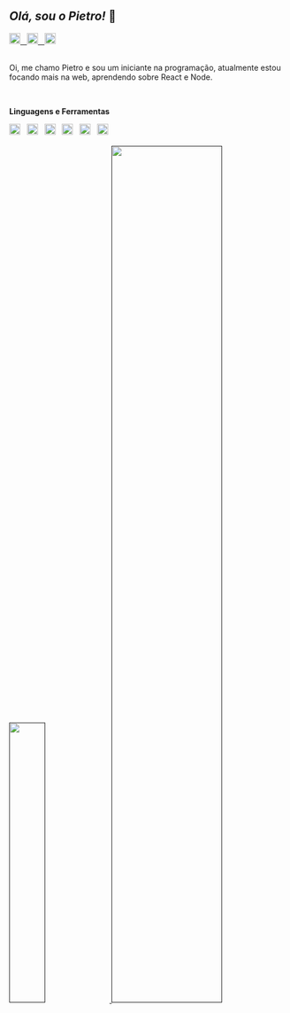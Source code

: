 ## *Olá, sou o Pietro!* 🤙

<div>
<a href="https://www.linkedin.com/in/pietro-ricardo-crestani-b1515b21b/">
    <img src="https://cdn.freebiesupply.com/logos/large/2x/linkedin-icon-logo-png-transparent.png" width="20px">
    &nbsp;
</a>
<a href="https://discord.com/users/391742355537133578">
    <img src="https://external-content.duckduckgo.com/iu/?u=https%3A%2F%2Fmaxcdn.icons8.com%2FShare%2Ficon%2FLogos%2Fdiscord_logo1600.png&f=1&nofb=1" width="20px">&nbsp;&nbsp;
</a>
<a href="https://twitter.com/Xar0P">
    <img src="https://external-content.duckduckgo.com/iu/?u=https%3A%2F%2Fwebstockreview.net%2Fimages%2Ftwitter-icons-png-transparent-1.png&f=1&nofb=1" width="20px">
</a>
</div>

<div><br></div>

<div>
<p>Oi, me chamo Pietro e sou um iniciante na programação, atualmente estou focando mais na web, aprendendo sobre React e Node.</p>
</div>

<div><br></div>

<div>
<p><b>Linguagens e Ferramentas</b></p>
<div>
    <img src="https://external-content.duckduckgo.com/iu/?u=https%3A%2F%2Fwww.freepngimg.com%2Fdownload%2Fandroid%2F72537-icons-python-programming-computer-social-tutorial.png&f=1&nofb=1" width="20px">
    &nbsp;
    <img src="https://external-content.duckduckgo.com/iu/?u=https%3A%2F%2Fimages.vexels.com%2Fmedia%2Fusers%2F3%2F166403%2Fisolated%2Fpreview%2Fa5a33bf3004830a2bd581e9fa65de660-javascript-programming-language-icon-by-vexels.png&f=1&nofb=1" width="20px">&nbsp;&nbsp;
    <img src="https://external-content.duckduckgo.com/iu/?u=https%3A%2F%2Fpluspng.com%2Fimg-png%2Freact-logo-png-img-react-logo-png-react-js-logo-png-transparent-png-1142x1027.png&f=1&nofb=1" width="20px">&nbsp;&nbsp;
    <img src="https://external-content.duckduckgo.com/iu/?u=https%3A%2F%2Fcdn.freebiesupply.com%2Flogos%2Flarge%2F2x%2Fnodejs-icon-logo-png-transparent.png&f=1&nofb=1" width="20px">&nbsp;&nbsp;
    <img src="https://external-content.duckduckgo.com/iu/?u=http%3A%2F%2Fvanseodesign.com%2Fblog%2Fwp-content%2Fuploads%2F2015%2F09%2Fsass-logo-2.png&f=1&nofb=1" width="20px">&nbsp;&nbsp;
    <img src="https://external-content.duckduckgo.com/iu/?u=https%3A%2F%2Fupload.wikimedia.org%2Fwikipedia%2Fcommons%2Fthumb%2F9%2F9a%2FVisual_Studio_Code_1.35_icon.svg%2F1200px-Visual_Studio_Code_1.35_icon.svg.png&f=1&nofb=1" width="20px">
</div>
</div>

<div><br></div>
<div>
<a href="">
    <img src="https://github-readme-stats.vercel.app/api/top-langs/?username=Xar0P&layout=normal&langs_count=3&theme=radical" width="36%">
</a>

<a href="">
    <img src="https://github-readme-stats.vercel.app/api?username=Xar0P&show_icons=true&theme=radical&include_all_commits=true&count_private=true" width="63%">
</a>
</div>
